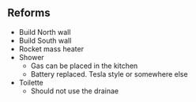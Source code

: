 ## Reforms
- Build North wall
- Build South wall
- Rocket mass heater
- Shower
  - Gas can be placed in the kitchen
  - Battery replaced. Tesla style or somewhere else
- Toilette
  - Should not use the drainae